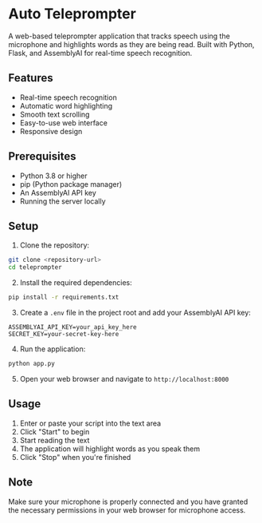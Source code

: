 # Auto Teleprompter

A web-based teleprompter application that tracks speech using the microphone and highlights words as they are being read. Built with Python, Flask, and AssemblyAI for real-time speech recognition.

## Features

- Real-time speech recognition
- Automatic word highlighting
- Smooth text scrolling
- Easy-to-use web interface
- Responsive design

## Prerequisites

- Python 3.8 or higher
- pip (Python package manager)
- An AssemblyAI API key
- Running the server locally

## Setup

1. Clone the repository:
```bash
git clone <repository-url>
cd teleprompter
```

2. Install the required dependencies:
```bash
pip install -r requirements.txt
```

3. Create a `.env` file in the project root and add your AssemblyAI API key:
```
ASSEMBLYAI_API_KEY=your_api_key_here
SECRET_KEY=your-secret-key-here
```

4. Run the application:
```bash
python app.py
```

5. Open your web browser and navigate to `http://localhost:8000`

## Usage

1. Enter or paste your script into the text area
2. Click "Start" to begin
3. Start reading the text
4. The application will highlight words as you speak them
5. Click "Stop" when you're finished

## Note

Make sure your microphone is properly connected and you have granted the necessary permissions in your web browser for microphone access. 
